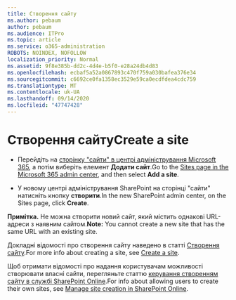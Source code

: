 ```yaml
---
title: Створення сайту
ms.author: pebaum
author: pebaum
ms.audience: ITPro
ms.topic: article
ms.service: o365-administration
ROBOTS: NOINDEX, NOFOLLOW
localization_priority: Normal
ms.assetid: 9f8e385b-dd2c-4d4e-b5f0-e28a24db4d83
ms.openlocfilehash: ecbaf5a52a0867893c470f759a030bafea376e34
ms.sourcegitcommit: c6692ce0fa1358ec3529e59ca0ecdfdea4cdc759
ms.translationtype: MT
ms.contentlocale: uk-UA
ms.lasthandoff: 09/14/2020
ms.locfileid: "47747428"
---
```

# <a name="create-a-site"></a><span data-ttu-id="9cc63-102">Створення сайту</span><span class="sxs-lookup"><span data-stu-id="9cc63-102">Create a site</span></span>

- <span data-ttu-id="9cc63-103">Перейдіть на [сторінку "сайти" в центрі адміністрування Microsoft 365](https://portal.office.com/adminportal/home#/SitesList), а потім виберіть елемент **Додати сайт**.</span><span class="sxs-lookup"><span data-stu-id="9cc63-103">Go to the [Sites page in the Microsoft 365 admin center](https://portal.office.com/adminportal/home#/SitesList), and then select **Add a site**.</span></span> 
    
- <span data-ttu-id="9cc63-104">У новому центрі адміністрування SharePoint на сторінці "сайти" натисніть кнопку **створити**.</span><span class="sxs-lookup"><span data-stu-id="9cc63-104">In the new SharePoint admin center, on the Sites page, click **Create**.</span></span> 
    
<span data-ttu-id="9cc63-105">**Примітка.** Не можна створити новий сайт, який містить однакові URL-адреси з наявним сайтом.</span><span class="sxs-lookup"><span data-stu-id="9cc63-105">**Note:** You cannot create a new site that has the same URL with an existing site.</span></span> 
  
<span data-ttu-id="9cc63-106">Докладні відомості про створення сайту наведено в статті [Створення сайту](https://go.microsoft.com/fwlink/?linkid=866295).</span><span class="sxs-lookup"><span data-stu-id="9cc63-106">For more info about creating a site, see [Create a site](https://go.microsoft.com/fwlink/?linkid=866295).</span></span>
  
<span data-ttu-id="9cc63-107">Щоб отримати відомості про надання користувачам можливості створювати власні сайти, перегляньте статтю [керування створенням сайту в службі SharePoint Online](https://go.microsoft.com/fwlink/?linkid=866296).</span><span class="sxs-lookup"><span data-stu-id="9cc63-107">For info about allowing users to create their own sites, see [Manage site creation in SharePoint Online](https://go.microsoft.com/fwlink/?linkid=866296).</span></span>
  

